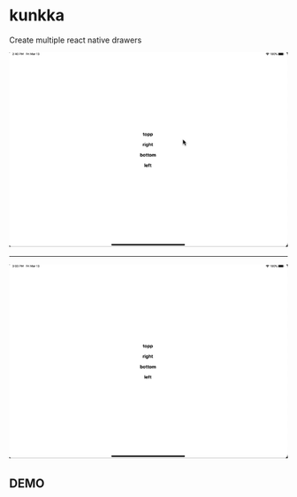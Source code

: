 # kunkka

Create multiple react native drawers

![gif1](/source/1.gif)

---

![gif1](/source/2.gif)

## DEMO
